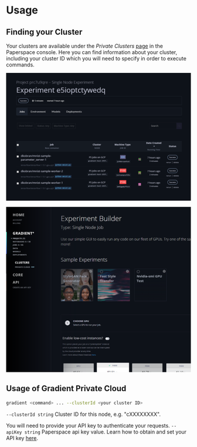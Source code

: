 # Usage

## Finding your Cluster

Your clusters are available under the _Private Clusters_ [page](https://www.paperspace.com/console/clusters) in the Paperspace console.  Here you can find information about your cluster, including your cluster ID which you will need to specify in order to execute commands.

![](../.gitbook/assets/image%20%2816%29.png)

![](../.gitbook/assets/image%20%286%29.png)

## **Usage of Gradient Private Cloud**

```bash
gradient <command> ... --clusterId <your cluster ID>
```

`--clusterId string` Cluster ID for this node, e.g. "cXXXXXXXX". 

You will need to provide your API key to authenticate your requests.  `--apiKey string` Paperspace api key value.  Learn how to obtain and set your API key [here](../get-started/install-the-cli.md#obtaining-an-api-key).

